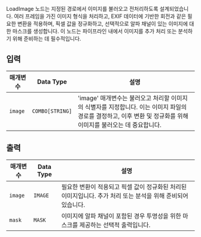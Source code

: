 
LoadImage 노드는 지정된 경로에서 이미지를 불러오고 전처리하도록 설계되었습니다. 여러 프레임을 가진 이미지 형식을 처리하고, EXIF 데이터에 기반한 회전과 같은 필요한 변환을 적용하며, 픽셀 값을 정규화하고, 선택적으로 알파 채널이 있는 이미지에 대한 마스크를 생성합니다. 이 노드는 파이프라인 내에서 이미지를 추가 처리 또는 분석하기 위해 준비하는 데 필수적입니다.

## 입력

| 매개변수 | Data Type | 설명 |
|-----------|--------------|-------------|
| `image`   | `COMBO[STRING]` | 'image' 매개변수는 불러오고 처리할 이미지의 식별자를 지정합니다. 이는 이미지 파일의 경로를 결정하고, 이후 변환 및 정규화를 위해 이미지를 불러오는 데 중요합니다. |

## 출력

| 매개변수 | Data Type | 설명 |
|-----------|-------------|-------------|
| `image`   | `IMAGE`     | 필요한 변환이 적용되고 픽셀 값이 정규화된 처리된 이미지입니다. 추가 처리 또는 분석을 위해 준비되어 있습니다. |
| `mask`    | `MASK`      | 이미지에 알파 채널이 포함된 경우 투명성을 위한 마스크를 제공하는 선택적 출력입니다. |

